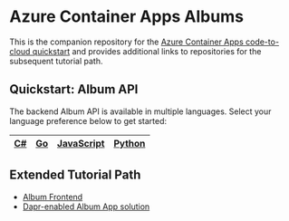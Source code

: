 # Azure Container Apps Albums 

This is the companion repository for the [Azure Container Apps code-to-cloud quickstart]() and provides additional links to repositories for the subsequent tutorial path. 

## Quickstart: Album API

The backend Album API is available in multiple languages. Select your language preference below to get started: 

| [C#](https://github.com/azure-samples/containerapps-albumapi-csharp) | [Go](https://github.com/azure-samples/containerapps-albumapi-go) | [JavaScript](https://github.com/azure-samples/containerapps-albumapi-node) | [Python](https://github.com/azure-samples/containerapps-albumapi-python) |
| ---  | --- | --- | --- |

## Extended Tutorial Path

- [Album Frontend](https://github.com/azure-samples/containerapps-albumfrontend)
- [Dapr-enabled Album App solution](https://github.com/azure-samples/containerapps-dapralbums)
